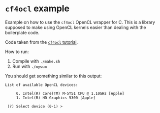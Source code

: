 `cf4ocl` example
==================

Example on how to use the `cf4ocl` OpenCL wrapper for C. This is a library supposed to make using OpenCL kernels easier than dealing with the boilerplate code. 

Code taken from the [`cf4ocl` tutorial](http://www.fakenmc.com/cf4ocl/docs/latest/tut.html).

How to run:

1. Compile with `./make.sh`
2. Run with `./mysum`

You should get something similar to this output:

```
List of available OpenCL devices:

     0. Intel(R) Core(TM) M-5Y51 CPU @ 1.10GHz [Apple]
     1. Intel(R) HD Graphics 5300 [Apple]

 (?) Select device (0-1) > 
```